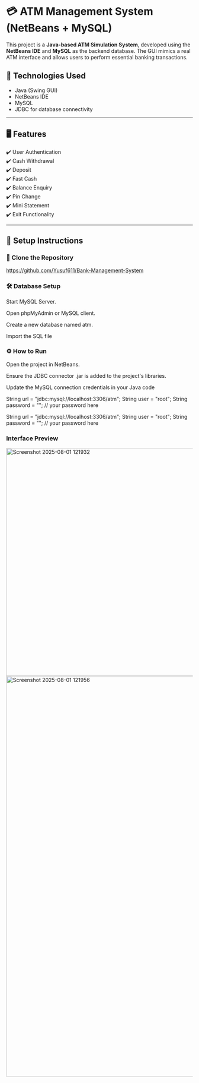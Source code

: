 # 💳 ATM Management System (NetBeans + MySQL)

This project is a **Java-based ATM Simulation System**, developed using the **NetBeans IDE** and **MySQL** as the backend database. The GUI mimics a real ATM interface and allows users to perform essential banking transactions.

## 🧰 Technologies Used

- Java (Swing GUI)
- NetBeans IDE
- MySQL
- JDBC for database connectivity

---

## 🖥️ Features

✔️ User Authentication  
✔️ Cash Withdrawal  
✔️ Deposit  
✔️ Fast Cash  
✔️ Balance Enquiry  
✔️ Pin Change  
✔️ Mini Statement  
✔️ Exit Functionality

---

## 🔧 Setup Instructions

### 📁 Clone the Repository


https://github.com/Yusuf611/Bank-Management-System

### 🛠️ Database Setup
Start MySQL Server.

Open phpMyAdmin or MySQL client.

Create a new database named atm.

Import the SQL file

### ⚙️ How to Run
Open the project in NetBeans.

Ensure the JDBC connector .jar is added to the project's libraries.

Update the MySQL connection credentials in your Java code

String url = "jdbc:mysql://localhost:3306/atm";
String user = "root";
String password = ""; // your password here


String url = "jdbc:mysql://localhost:3306/atm";
String user = "root";
String password = ""; // your password here

### Interface Preview
<img width="998" height="614" alt="Screenshot 2025-08-01 121932" src="https://github.com/user-attachments/assets/49b0af6a-6744-47bf-be02-35e65a3b179f" />

<img width="1117" height="1079" alt="Screenshot 2025-08-01 121956" src="https://github.com/user-attachments/assets/52fac6f2-6049-4baf-90c7-bcf17c82d60e" />


